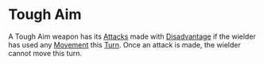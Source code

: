 # Tough Aim

A Tough Aim weapon has its [Attacks](../../Game%20Procedures/Combat/Attack.md) made with [Disadvantage](../../Game%20Procedures/Die%20Rolling%20Mechanics/Disadvantage.md) if the wielder has used any [Movement](../../Game%20Procedures/Combat/Movement.md) this [Turn](../../Game%20Procedures/Core%20Procedures/Turn.md). Once an attack is made, the wielder cannot move this turn.
